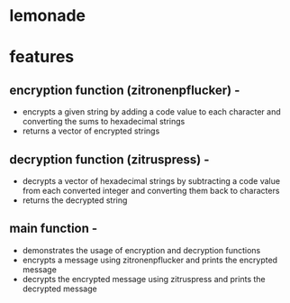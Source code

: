 # lemonade

# features 
## encryption function (zitronenpflucker) - 
  * encrypts a given string by adding a code value to each character and converting the sums to hexadecimal strings
  * returns a vector of encrypted strings

## decryption function (zitruspress) - 
  * decrypts a vector of hexadecimal strings by subtracting a code value from each converted integer and converting them back to characters
  * returns the decrypted string

## main function -
  * demonstrates the usage of encryption and decryption functions
  * encrypts a message using zitronenpflucker and prints the encrypted message
  * decrypts the encrypted message using zitruspress and prints the decrypted message
